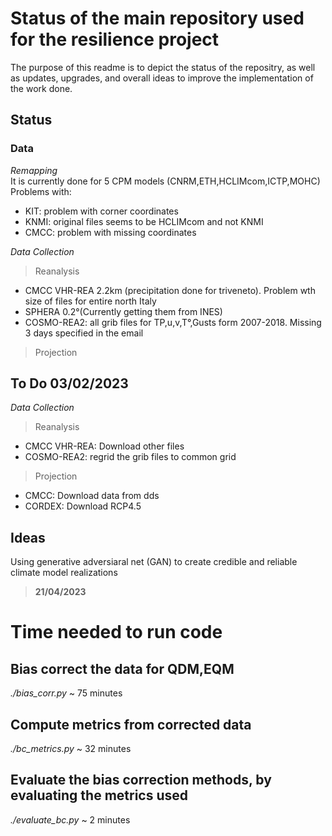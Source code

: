 # Status of the main repository used for the resilience project

The purpose of this readme is to depict the status of the repositry, as well as updates, upgrades, and overall ideas to improve the implementation of the work done.


## Status

### Data    

*Remapping*  
It is currently done for 5 CPM models (CNRM,ETH,HCLIMcom,ICTP,MOHC)
Problems with:
- KIT: problem with corner coordinates
- KNMI: original files seems to be HCLIMcom and not KNMI
- CMCC: problem with missing coordinates

*Data Collection*

> Reanalysis
- CMCC VHR-REA 2.2km (precipitation done for triveneto). Problem wth size of files for entire north Italy
- SPHERA 0.2°(Currently getting them from INES)
- COSMO-REA2: all grib files for TP,u,v,T°,Gusts form 2007-2018. Missing 3 days specified in the email

> Projection


## To Do 03/02/2023

*Data Collection*

> Reanalysis
- CMCC VHR-REA: Download other files
- COSMO-REA2: regrid the grib files to common grid
> Projection
- CMCC: Download data from dds
- CORDEX: Download  RCP4.5


## Ideas

Using generative adversiaral net (GAN) to create credible and reliable climate model realizations


> **21/04/2023**

# **Time needed to run code**

## Bias correct the data for QDM,EQM
*./bias_corr.py*
~ 75 minutes

## Compute metrics from corrected data
*./bc_metrics.py*
~ 32 minutes  

## Evaluate the bias correction methods, by evaluating the metrics used  
*./evaluate_bc.py*
~ 2 minutes

